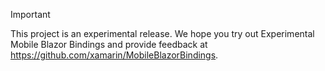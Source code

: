 > [!IMPORTANT]
> This project is an experimental release. We hope you try out Experimental Mobile Blazor Bindings and provide feedback at https://github.com/xamarin/MobileBlazorBindings.
